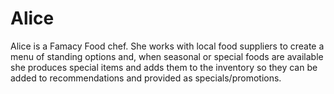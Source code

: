 # Alice

Alice is a Famacy Food chef. She works with local food suppliers to create a menu of standing options and, when seasonal or special foods are available she produces special items and adds them to the inventory so they can be added to recommendations and provided as specials/promotions.
